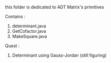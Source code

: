 this folder is dedicated to ADT Matrix's primitives

Contains :
1. determinant.java
2. GetCofactor.java
3. MakeSquare.java

Quest : 
1. Determinant using Gauss-Jordan (still figuring)

